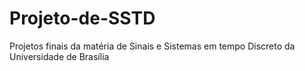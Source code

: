 # Projeto-de-SSTD
Projetos finais da matéria de Sinais e Sistemas em tempo Discreto da Universidade de Brasília
